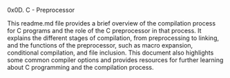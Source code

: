 0x0D. C - Preprocessor

This readme.md file provides a brief overview of the compilation process for C programs and the role of the C preprocessor in that process. It explains the different stages of compilation, from preprocessing to linking, and the functions of the preprocessor, such as macro expansion, conditional compilation, and file inclusion. This document also highlights some common compiler options and provides resources for further learning about C programming and the compilation process.
